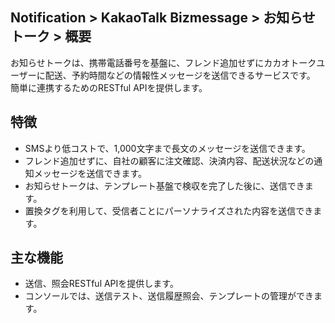 ## Notification > KakaoTalk Bizmessage > お知らせトーク > 概要

お知らせトークは、携帯電話番号を基盤に、フレンド追加せずにカカオトークユーザーに配送、予約時間などの情報性メッセージを送信できるサービスです。
簡単に連携するためのRESTful APIを提供します。

## 特徴
* SMSより低コストで、1,000文字まで長文のメッセージを送信できます。
* フレンド追加せずに、自社の顧客に注文確認、決済内容、配送状況などの通知メッセージを送信できます。
* お知らせトークは、テンプレート基盤で検収を完了した後に、送信できます。
* 置換タグを利用して、受信者ことにパーソナライズされた内容を送信できます。

## 主な機能
* 送信、照会RESTful APIを提供します。
* コンソールでは、送信テスト、送信履歴照会、テンプレートの管理ができます。
